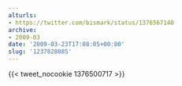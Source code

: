 ```yaml
---
alturls:
- https://twitter.com/bismark/status/1376567140
archive:
- 2009-03
date: '2009-03-23T17:08:05+00:00'
slug: '1237828085'
---
```


{{< tweet_nocookie 1376500717 >}}
